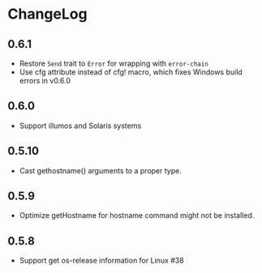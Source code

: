 # ChangeLog

## 0.6.1

- Restore `Send` trait to `Error` for wrapping with `error-chain`
- Use cfg attribute instead of cfg! macro, which fixes Windows build errors in v0.6.0

## 0.6.0

- Support illumos and Solaris systems

## 0.5.10

- Cast gethostname() arguments to a proper type.

## 0.5.9

- Optimize getHostname for hostname command might not be installed.

## 0.5.8

- Support get os-release information for Linux #38
